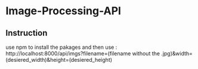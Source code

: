 # Image-Processing-API 
## Instruction 
use npm to install the pakages and then use : http://localhost:8000/api/imgs?filename=(filename without the .jpg)&width=(desiered_width)&height=(desiered_height)
